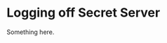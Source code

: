 [title]: # (Logging off Secret Server)
[tags]: # (XXX)
[priority]: # (6655)
# Logging off Secret Server
Something here.
